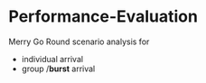 # Performance-Evaluation

Merry Go Round scenario analysis
for 
* individual arrival
* group /**burst** arrival
